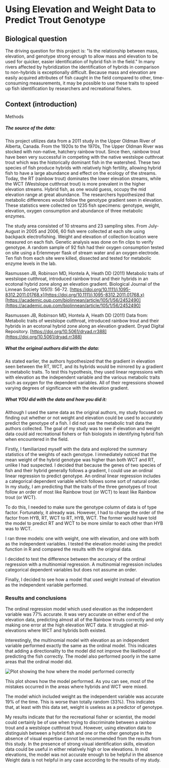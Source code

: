 ﻿# Using Elevation and Weight Data to Predict Trout Genotype

## Biological question

The driving question for this project is: "Is the relationship between mass, elevation, and genotype strong enough to allow mass and elevation to be used for quicker, easier identification of hybrid fish in the field." In many rivers affected by hybridization the identification of hybrids in comparison to non-hybrids is exceptionally difficult. Because mass and elevation are easily acquired attributes of fish caught in the field compared to other, time-consuming measurements, it may be possible to use these traits to speed up fish identification by researchers and recreational fishers.
## Context (introduction)


Methods

##### [](https://github.com/flaxmans/CompBio_on_git/blob/master/Assignments/09_Independent_Project_Step2.md#the-source-of-the-data)The source of the data:
This project utilizes data from a 2011 study in the Upper Oldman River of Alberta, Canada. From the 1920s to the 1970s, The Upper Oldman River was stocked with non-native, hatchery rainbow trout. Since then, rainbow trout have been very successful in competing with the native westslope cutthroat trout which was the historically dominant fish in the watershed. These two species of fish produce hybrids with relatively high fertility, allowing hybrid fish to have a large abundance and effect on the ecology of the streams. Today, the RT (rainbow trout) dominates the lower elevation streams, while the WCT (Westslope cutthroat trout) is more prevalent in the higher elevation streams. Hybrid fish, as one would guess, occupy the mid elevation range at great abundance. The researchers hypothesized that metabolic differences would follow the genotype gradient seen in elevation. These statistics were collected on 1235 fish specimens: genotype, weight, elevation, oxygen consumption and abundance of three metabolic enzymes.

The study area consisted of 10 streams and 23 sampling sites. From July-August in 2005 and 2006, 60 fish were collected at each site using backpack electrofishing. Weight and elevation of collection location were measured on each fish. Genetic analysis was done on fin clips to verify genotype. A random sample of 92 fish had their oxygen consumption tested on site using a Erlenmeyer flask of stream water and an oxygen electrode. Ten fish from each site were killed, dissected and tested for metabolic enzyme levels in the lab.

Rasmussen JB, Robinson MD, Hontela A, Heath DD (2011) Metabolic traits of westslope cutthroat, introduced rainbow trout and their hybrids in an ecotonal hybrid zone along an elevation gradient. Biological Journal of the Linnean Society 105(1): 56-72.  [https://doi.org/10.1111/j.1095-8312.2011.01768.x](https://doi.org/10.1111/j.1095-8312.2011.01768.x)[https://academic.oup.com/biolinnean/article/105/1/56/2452490](https://academic.oup.com/biolinnean/article/105/1/56/2452490)

Rasmussen JB, Robinson MD, Hontela A, Heath DD (2011) Data from: Metabolic traits of westslope cutthroat, introduced rainbow trout and their hybrids in an ecotonal hybrid zone along an elevation gradient. Dryad Digital Repository.  [https://doi.org/10.5061/dryad.rr388](https://doi.org/10.5061/dryad.rr388)


##### What the original authors did with the data:

As stated earlier, the authors hypothesized that the gradient in elevation seen between the RT, WCT, and its hybrids would be mirrored by a gradient in metabolic traits. To test this hypothesis, they used linear regressions with with elevation as the independent variable and the various metabolic traits such as oxygen for the dependent variables. All of their regressions showed varying degrees of significance with the elevation gradient. 

##### [](https://github.com/flaxmans/CompBio_on_git/blob/master/Assignments/09_Independent_Project_Step2.md#what-you-did-with-the-data-and-how-you-did-it)What  _YOU_  did with the data and how you did it:

Although I used the same data as the original authors, my study focused on finding out whether or not weight and elevation could be used to accurately predict the genotype of a fish. I did not use the metabolic trait data the authors collected. The goal of my study was to see if elevation and weight data could aid recreational fishers or fish biologists in identifying hybrid fish when encountered in the field.

Firstly, I familiarized myself with the data and explored the summary statistics of the weights of each genotype. I immediately noticed that the mean weight of the hybrid genotype was higher than both WCT and RT, unlike I had suspected. I decided that because the genes of two species of fish and their hybrid generally follows a gradient, I could use an ordinal linear regression to predict genotype. An ordinal linear regression includes a categorical dependent variable which follows some sort of natural order. In my study, I am predicting that the traits of the three genotypes of trout follow an order of most like Rainbow trout (or WCT) to least like Rainbow trout (or WCT).

To do this, I needed to make sure the genotype column of data is of type factor. Fortunately, it already was. However, I had to change the order of the factor from HYB, RT, WCT to RT, HYB, WCT. The former would have told the model to predict RT and WCT to be more similar to each other than HYB was to WCT.

I ran three models: one with weight, one with elevation, and one with both as the independent variables. I tested the elevation model using the predict function in R and compared the results with the original data.

I decided to test the difference between the accuracy of the ordinal regression with a multinomial regression. A multinomial regression includes categorical dependent variables but does not assume an order.

Finally, I decided to see how a model that used weight instead of elevation as the independent variable performed.

### Results and conclusions

The ordinal regression model which used elevation as the independent variable was 77% accurate. It was very accurate on either end of the elevation data, predicting almost all of the Rainbow trouts correctly and only making one error at the high elevation WCT data. It struggled at mid-elevations where WCT and hybrids both existed. 

Interestingly, the multinomial model with elevation as an independent variable performed exactly the same as the ordinal model. This indicates that adding a directionality to the model did not improve the likelihood of predicting the fish correctly. The model also performed poorly in the same areas that the ordinal model did.


![Plot showing the how where the model performed correctly](http://i67.tinypic.com/2ah760j.jpg)

This plot shows how the model performed. As you can see, most of the mistakes occurred in the areas where hybrids and WCT were mixed.

The model which included weight as the independent variable was accurate 19% of the time. This is worse than totally random (33%). This indicates that, at least with this data set, weight is useless as a predictor of genotype.

My results indicate that for the recreational fisher or scientist, the model could certainly be of use when trying to discriminate between a rainbow trout and a westslope cutthroat trout. However, using elevation data to distinguish between a hybrid fish and one or the other genotype in the absence of visual expertise cannot be recommended from the results from this study. In the presence of strong visual identification skills, elevation data could be useful in either relatively high or low elevations. In mid elevations, the model was not accurate enough to be helpful in the absence Weight data is not helpful in any case according to the results of my study. 

